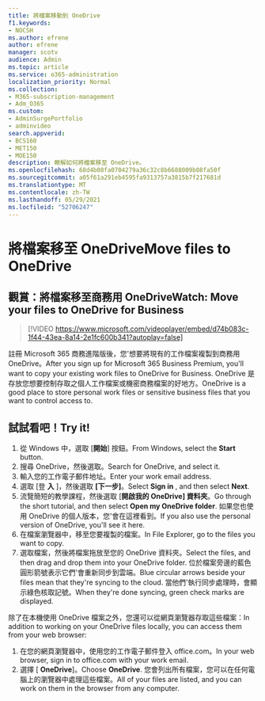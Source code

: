 ```yaml
---
title: 將檔案移動到 OneDrive
f1.keywords:
- NOCSH
ms.author: efrene
author: efrene
manager: scotv
audience: Admin
ms.topic: article
ms.service: o365-administration
localization_priority: Normal
ms.collection:
- M365-subscription-management
- Adm_O365
ms.custom:
- AdminSurgePortfolio
- adminvideo
search.appverid:
- BCS160
- MET150
- MOE150
description: 瞭解如何將檔案移至 OneDrive。
ms.openlocfilehash: 68d4b08fa0704279a36c32c8b6688009b08fa50f
ms.sourcegitcommit: a05f61a291eb4595fa9313757a3815b7f217681d
ms.translationtype: MT
ms.contentlocale: zh-TW
ms.lasthandoff: 05/29/2021
ms.locfileid: "52706247"
---
```

# <a name="move-files-to-onedrive"></a><span data-ttu-id="0214d-103">將檔案移至 OneDrive</span><span class="sxs-lookup"><span data-stu-id="0214d-103">Move files to OneDrive</span></span>

## <a name="watch-move-your-files-to-onedrive-for-business"></a><span data-ttu-id="0214d-104">觀賞：將檔案移至商務用 OneDrive</span><span class="sxs-lookup"><span data-stu-id="0214d-104">Watch: Move your files to OneDrive for Business</span></span>

> [!VIDEO https://www.microsoft.com/videoplayer/embed/d74b083c-1f44-43ea-8a14-2e1fc600b341?autoplay=false]

<span data-ttu-id="0214d-105">註冊 Microsoft 365 商務進階版後，您&#39;想要將現有的工作檔案複製到商務用 OneDrive。</span><span class="sxs-lookup"><span data-stu-id="0214d-105">After you sign up for Microsoft 365 Business Premium, you&#39;ll want to copy your existing work files to OneDrive for Business.</span></span> <span data-ttu-id="0214d-106">OneDrive 是存放您想要控制存取之個人工作檔案或機密商務檔案的好地方。</span><span class="sxs-lookup"><span data-stu-id="0214d-106">OneDrive is a good place to store personal work files or sensitive business files that you want to control access to.</span></span>

## <a name="try-it"></a><span data-ttu-id="0214d-107">試試看吧！</span><span class="sxs-lookup"><span data-stu-id="0214d-107">Try it!</span></span>

1. <span data-ttu-id="0214d-108">從 Windows 中，選取 [**開始**] 按鈕。</span><span class="sxs-lookup"><span data-stu-id="0214d-108">From Windows, select the  **Start** button.</span></span>
2. <span data-ttu-id="0214d-109">搜尋 OneDrive，然後選取。</span><span class="sxs-lookup"><span data-stu-id="0214d-109">Search for OneDrive, and select it.</span></span>
3. <span data-ttu-id="0214d-110">輸入您的工作電子郵件地址。</span><span class="sxs-lookup"><span data-stu-id="0214d-110">Enter your work email address.</span></span>
4. <span data-ttu-id="0214d-111">選取 [登  **入** ]，然後選取  **[下一步]**。</span><span class="sxs-lookup"><span data-stu-id="0214d-111">Select  **Sign in** , and then select  **Next**.</span></span>
5. <span data-ttu-id="0214d-112">流覽簡短的教學課程，然後選取 [**開啟我的 OneDrive] 資料夾**。</span><span class="sxs-lookup"><span data-stu-id="0214d-112">Go through the short tutorial, and then select  **Open my OneDrive folder**.</span></span> <span data-ttu-id="0214d-113">如果您也使用 OneDrive 的個人版本，您&#39;會在這裡看到。</span><span class="sxs-lookup"><span data-stu-id="0214d-113">If you also use the personal version of OneDrive, you&#39;ll see it here.</span></span>
6. <span data-ttu-id="0214d-114">在檔案瀏覽器中，移至您要複製的檔案。</span><span class="sxs-lookup"><span data-stu-id="0214d-114">In File Explorer, go to the files you want to copy.</span></span>
7. <span data-ttu-id="0214d-115">選取檔案，然後將檔案拖放至您的 OneDrive 資料夾。</span><span class="sxs-lookup"><span data-stu-id="0214d-115">Select the files, and then drag and drop them into your OneDrive folder.</span></span> <span data-ttu-id="0214d-116">位於檔案旁邊的藍色圓形箭號表示它們&#39;會重新同步到雲端。</span><span class="sxs-lookup"><span data-stu-id="0214d-116">Blue circular arrows beside your files mean that they&#39;re syncing to the cloud.</span></span> <span data-ttu-id="0214d-117">當他們&#39;執行同步處理時，會顯示綠色核取記號。</span><span class="sxs-lookup"><span data-stu-id="0214d-117">When they&#39;re done syncing, green check marks are displayed.</span></span>

<span data-ttu-id="0214d-118">除了在本機使用 OneDrive 檔案之外，您還可以從網頁瀏覽器存取這些檔案：</span><span class="sxs-lookup"><span data-stu-id="0214d-118">In addition to working on your OneDrive files locally, you can access them from your web browser:</span></span>

1. <span data-ttu-id="0214d-119">在您的網頁瀏覽器中，使用您的工作電子郵件登入 office.com。</span><span class="sxs-lookup"><span data-stu-id="0214d-119">In your web browser, sign in to office.com with your work email.</span></span>
2. <span data-ttu-id="0214d-120">選擇 [ **OneDrive**]。</span><span class="sxs-lookup"><span data-stu-id="0214d-120">Choose  **OneDrive**.</span></span> <span data-ttu-id="0214d-121">您會列出所有檔案，您可以在任何電腦上的瀏覽器中處理這些檔案。</span><span class="sxs-lookup"><span data-stu-id="0214d-121">All of your files are listed, and you can work on them in the browser from any computer.</span></span>